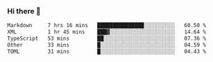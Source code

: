 ### Hi there 👋

<!--
**WShiBin/WShiBin** is a ✨ _special_ ✨ repository because its `README.md` (this file) appears on your GitHub profile.

Here are some ideas to get you started:

- 🔭 I’m currently working on ...
- 🌱 I’m currently learning ...
- 👯 I’m looking to collaborate on ...
- 🤔 I’m looking for help with ...
- 💬 Ask me about ...
- 📫 How to reach me: ...
- 😄 Pronouns: ...
- ⚡ Fun fact: ...
-->

<!--START_SECTION:waka-->

```txt
Markdown     7 hrs 16 mins   ███████████████░░░░░░░░░░   60.50 %
XML          1 hr 45 mins    ███▓░░░░░░░░░░░░░░░░░░░░░   14.64 %
TypeScript   53 mins         ██░░░░░░░░░░░░░░░░░░░░░░░   07.36 %
Other        33 mins         █░░░░░░░░░░░░░░░░░░░░░░░░   04.59 %
TOML         31 mins         █░░░░░░░░░░░░░░░░░░░░░░░░   04.43 %
```

<!--END_SECTION:waka-->
